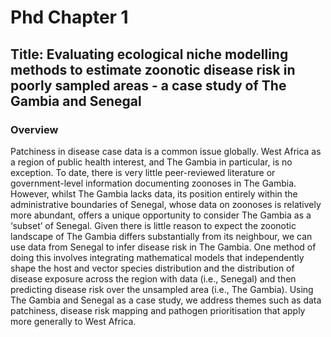# Phd Chapter 1
## Title: Evaluating ecological niche modelling methods to estimate zoonotic disease risk in poorly sampled areas - a case study of The Gambia and Senegal
### Overview
Patchiness in disease case data is a common issue globally. West Africa as a region of public health interest, and The Gambia in particular, is no exception. To date, there is very little peer-reviewed literature or government-level information documenting zoonoses in The Gambia. However, whilst The Gambia lacks data, its position entirely within the administrative boundaries of Senegal, whose data on zoonoses is relatively more abundant, offers a unique opportunity to consider The Gambia as a ‘subset’ of Senegal. Given there is little reason to expect the zoonotic landscape of The Gambia differs substantially from its neighbour, we can use data from Senegal to infer disease risk in The Gambia. One method of doing this involves integrating mathematical models that independently shape the host and vector species distribution and the distribution of disease exposure across the region with data (i.e., Senegal) and then predicting disease risk over the unsampled area (i.e., The Gambia). Using The Gambia and Senegal as a case study, we address themes such as data patchiness, disease risk mapping and pathogen prioritisation that apply more generally to West Africa. 
